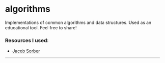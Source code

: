 # algorithms
Implementations of common algorithms and data structures. Used as an educational tool. Feel free to share!


### Resources I used:
* [Jacob Sorber](https://www.youtube.com/channel/UCwd5VFu4KoJNjkWJZMFJGHQ)

***
